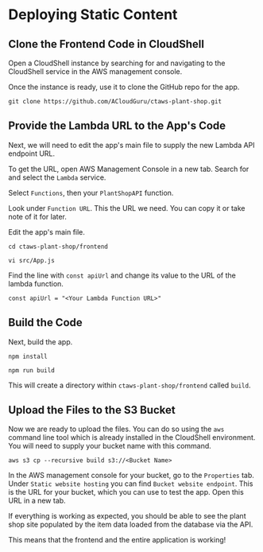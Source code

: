 # Deploying Static Content

## Clone the Frontend Code in CloudShell
Open a CloudShell instance by searching for and navigating to the CloudShell service in the AWS management console.

Once the instance is ready, use it to clone the GitHub repo for the app.

```
git clone https://github.com/ACloudGuru/ctaws-plant-shop.git
```

## Provide the Lambda URL to the App's Code
Next, we will need to edit the app's main file to supply the new Lambda API endpoint URL.

To get the URL, open AWS Management Console in a new tab. Search for and select the `Lambda` service.

Select `Functions`, then your `PlantShopAPI` function.

Look under `Function URL`. This the URL we need. You can copy it or take note of it for later.

Edit the app's main file.

```
cd ctaws-plant-shop/frontend

vi src/App.js
```

Find the line with `const apiUrl` and change its value to the URL of the lambda function.

```
const apiUrl = "<Your Lambda Function URL>"
```

## Build the Code
Next, build the app.

```
npm install

npm run build
```

This will create a directory within `ctaws-plant-shop/frontend` called `build`.

## Upload the Files to the S3 Bucket
Now we are ready to upload the files. You can do so using the `aws` command line tool which is already installed in the CloudShell environment. You will need to supply your bucket name with this command.

```
aws s3 cp --recursive build s3://<Bucket Name>
```

In the AWS management console for your bucket, go to the `Properties` tab. Under `Static website hosting` you can find `Bucket website endpoint`. This is the URL for your bucket, which you can use to test the app. Open this URL in a new tab.

If everything is working as expected, you should be able to see the plant shop site populated by the item data loaded from the database via the API.

This means that the frontend and the entire application is working!

